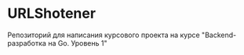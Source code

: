 # URLShotener

Репозиторий для написания курсового проекта на курсе "Backend-разработка на Go. Уровень 1"
